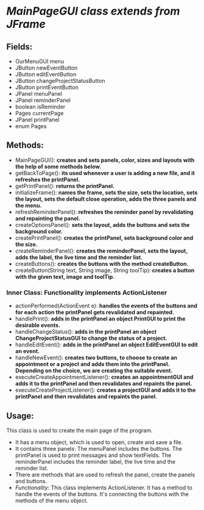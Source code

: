 # *MainPageGUI class extends from JFrame*

## Fields:
- OurMenuGUI menu
- JButton newEventButton
- JButton editEventButton
- JButton changeProjectStatusButton
- JButton printEventButton
- JPanel menuPanel
- JPanel reminderPanel
- boolean isReminder
- Pages currentPage
- JPanel printPanel
- enum Pages

## Methods:
- MainPageGUI(): **creates and sets panels, color, sizes and layouts with the help of some methods below.**
- getBackToPage(): **its used whenever a user is adding a new file, and it refreshes the printPanel.** 
- getPrintPanel(): **returns the printPanel.**
- initializeFrame(): **names the frame, sets the size, sets the location, sets the layout, sets the default close operation, adds the three panels and the menu.**
- refreshReminderPanel(): **refreshes the reminder panel by revalidating and repainting the panel.**
- createOptionsPanel(): **sets the layout, adds the buttons and sets the background color.**
- createPrintPanel(): **creates the printPanel, sets background color and the size.**
- createReminderPanel(): **creates the reminderPanel, sets the layout, adds the label, the live time and the reminder list.**
- createButtons(): **creates the buttons with the method createButton.**
- createButton(String text, String image, String toolTip): **creates a button with the given text, image and toolTip.**

### Inner Class: Functionality implements ActionListener
- actionPerformed(ActionEvent e): **handles the events of the buttons and for each action the printPanel gets revalidated and repainted.**
- handlePrint(): **adds in the printPanel an object PrintGUI to print the desirable events.**
- handleChangeStatus(): **adds in the printPanel an object ChangeProjectStatusGUI to change the status of a project.**
- handleEditEvent(): **adds in the printPanel an object EditEventGUI to edit an event.**
- handleNewEvent(): **creates two buttons, to choose to create an appointment or a project and adds them into the printPanel. Depending on the choice, we are creating the suitable event.**
- executeCreateAppointmentListener(): **creates an appointmentGUI and adds it to the printPanel and then revalidates and repaints the panel.**  
- executeCreateProjectListener(): **creates a projectGUI and adds it to the printPanel and then revalidates and repaints the panel.**

## Usage:
This class is used to create the main page of the program.
- It has a menu object, which is used to open, create and save a file.
- It contains three panels: The menuPanel includes the buttons. The printPanel is used to print messages and show textFields. 
The reminderPanel includes the reminder label, the live time and the reminder list.
- There are methods that are used to refresh the panel, create the panels and buttons.
- *Functionality*: This class implements ActionListener. It has a method to handle the events of the buttons. 
It's connecting the buttons with the methods of the menu object. 